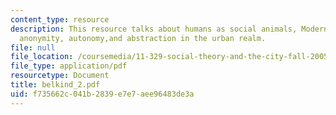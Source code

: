 ```yaml
---
content_type: resource
description: This resource talks about humans as social animals, Modern consciousness,
  anonymity, autonomy,and abstraction in the urban realm.
file: null
file_location: /coursemedia/11-329-social-theory-and-the-city-fall-2005/f735662c041b2839e7e7aee96483de3a_belkind_2.pdf
file_type: application/pdf
resourcetype: Document
title: belkind_2.pdf
uid: f735662c-041b-2839-e7e7-aee96483de3a
---
```

